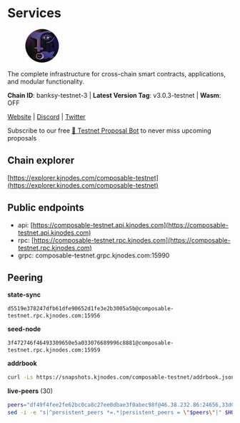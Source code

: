 # Services

<figure><img src="https://raw.githubusercontent.com/kj89/cosmos-images/main/logos/composable.png" alt=""><figcaption></figcaption></figure>

The complete infrastructure for cross-chain smart  contracts, applications, and modular functionality.

**Chain ID**: banksy-testnet-3 | **Latest Version Tag**: v3.0.3-testnet | **Wasm**: OFF

[Website](https://www.composable.finance) | [Discord](https://discord.gg/composable) | [Twitter](https://twitter.com/ComposableFin)



Subscribe to our free [🤖 Testnet Proposal Bot](https://t.me/kjnodes_testnet_proposal_bot) to never miss upcoming proposals


## Chain explorer
[https://explorer.kjnodes.com/composable-testnet](https://explorer.kjnodes.com/composable-testnet)

## Public endpoints

* api: [https://composable-testnet.api.kjnodes.com](https://composable-testnet.api.kjnodes.com)
* rpc: [https://composable-testnet.rpc.kjnodes.com](https://composable-testnet.rpc.kjnodes.com)
* grpc: composable-testnet.grpc.kjnodes.com:15990

## Peering

**state-sync**

```text
d5519e378247dfb61dfe90652d1fe3e2b3005a5b@composable-testnet.rpc.kjnodes.com:15956
```

**seed-node**

```text
3f472746f46493309650e5a033076689996c8881@composable-testnet.rpc.kjnodes.com:15959
```

**addrbook**
```bash
curl -Ls https://snapshots.kjnodes.com/composable-testnet/addrbook.json > $HOME/.banksy/config/addrbook.json
```

**live-peers** (30)
```bash
peers="df49f4fee2fe62bc0ca8c27ee0dbae3f0abec98f@46.38.232.86:24656,33d01ca326bb21c3e02c6f05b9cb530eea93c39d@65.109.23.237:30536,1f3bc143690c465800406a7b6c2898d4f0adebe6@65.21.91.160:27111,783e682b38c0565082fe5d897b24feebf687c52b@65.108.13.154:37656,790b9221fd5e05957fba1fe186e3a0a6972ff7d6@65.109.99.216:15956,9ae49a070ea985784830da8050769ad6791caef5@164.92.64.61:15956,e9441db297752fb454f63d7f0f0c8eb5e067d528@34.124.143.97:26656,3f0727b11da4dc792fe2dfb34214cf45fadd4a15@95.216.67.178:26656,d5519e378247dfb61dfe90652d1fe3e2b3005a5b@65.109.68.190:15956,e083e1ee42159e3b57284d38530efc29c6f8a4c9@109.123.247.105:26656,4491f06f803252917d69d053ed85adba5ad17474@5.166.240.95:15956,8be7bfa6c270469971875cb6f23c957402654a14@207.180.194.162:26656,0a68e21ab47c15f634a97019c2a0b8d3bea09622@185.190.142.177:26656,a3ddd1ffc5d24bd12fc4b2af5d2769776f5ce67d@65.109.92.240:21206,2a9225e33a3cd40d4f9118a111a463e4c11bc6c2@31.220.85.1:26656,76bde904c1f177a2c8c1123150073be38c27ad5f@75.119.146.244:26656,b2ab46fe515d0ede14bbe37b16a24bfdf67c8a5b@167.235.7.34:56656,f4078136bacf232ff67c4ab0fdbe5c88fb1f2f94@31.220.72.179:26656,f6bdd60edcc84f2f02d582dc411cef80c5176df1@38.242.133.188:26656,d2deff06cf95c0d016d8f65822e1c74ce2af9def@95.217.58.111:26656,c241d021004ad9b0fe7fa2d967ff9f1f3b20c1f0@136.243.172.166:15956,3461731f09871909987fa3df99c9ac623ea303b3@207.180.241.219:26656,c866bd14649bb402dcb08c861add820b152e39e3@173.212.233.177:15956,5a331fc6afa9ae7cbd6c9ebf39358161052c962b@65.109.65.248:37656,3351847a55dd16faf533f3a02caba9610cc87320@158.220.100.228:27656,5fcb4e8ac8d621d165a6616ae56ef5d5fd4f57bf@84.54.23.37:15956,ca1d4fd9037ad49a37976fa4bdfcce7f4329857f@158.101.110.160:26656,65a491cae106ac91a2995af583214a02403218ef@51.81.155.97:22256,bc5c4e4d5d4b4a1ab157e5d6907b8ae335aa2183@95.216.213.192:26656,638ae5071bd03e35c90e90c11a57c580d80cde0c@81.5.117.14:15956"
sed -i -e "s|^persistent_peers *=.*|persistent_peers = \"$peers\"|" $HOME/.banksy/config/config.toml
```
